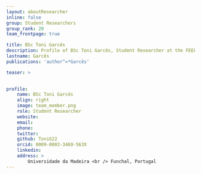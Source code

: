 ```yaml
---
layout: aboutResearcher
inline: false
group: Student Researchers
group_rank: 20
team_frontpage: true

title: BSc Toni Garcês
description: Profile of BSc Toni Garcês, Student Researcher at the FEELab Group.
lastname: Garcês
publications: 'author^=*Garcês'

teaser: >
    

profile:
    name: BSc Toni Garcês
    align: right
    image: team_member.png
    role: Student Researcher
    website: 
    email: 
    phone:
    twitter: 
    github: ToniG22
    orcid: 0009-0003-3469-563X
    linkedin: 
    address: >
        Universidade da Madeira <br /> Funchal, Portugal
---
```



